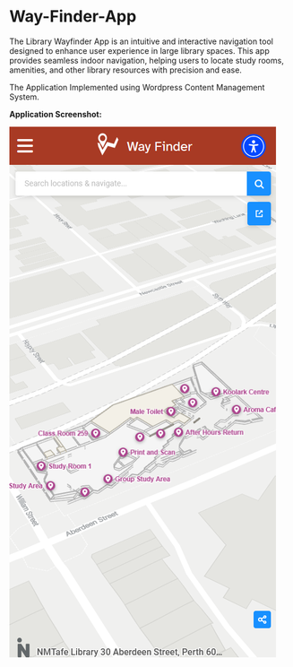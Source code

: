 # Way-Finder-App

The Library Wayfinder App is an intuitive and interactive navigation tool designed to enhance user experience in large library spaces. This app provides seamless indoor navigation, helping users to locate study rooms, amenities, and other library resources with precision and ease.

The Application Implemented using Wordpress Content Management System.


**Application Screenshot:**

![app screenshot](screenshot.png)